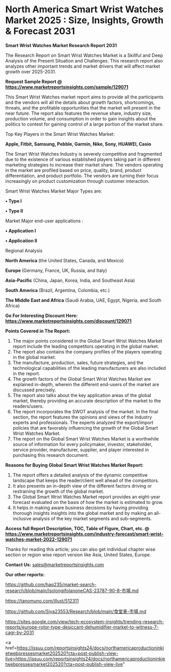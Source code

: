 # North America Smart Wrist Watches Market 2025 : Size, Insights, Growth & Forecast 2031

<strong>Smart Wrist Watches Market Research Report 2031</strong>

The Research Report on Smart Wrist Watches Market is a Skillful and Deep Analysis of the Present Situation and Challenges. This research report also analyzes other important trends and market drivers that will affect market growth over 2025-2031.

<strong>Request Sample Report @ <a href=https://www.marketreportsinsights.com/sample/129071>https://www.marketreportsinsights.com/sample/129071</a></strong>

This Smart Wrist Watches market report aims to provide all the participants and the vendors will all the details about growth factors, shortcomings, threats, and the profitable opportunities that the market will present in the near future. The report also features the revenue share, industry size, production volume, and consumption in order to gain insights about the politics to contest for gaining control of a large portion of the market share.

Top Key Players in the Smart Wrist Watches Market:

<strong>Apple, Fitbit, Samsung, Pebble, Garmin, Nike, Sony, HUAWEI, Casio</strong>

The Smart Wrist Watches Industry is severely competitive and fragmented due to the existence of various established players taking part in different marketing strategies to increase their market share. The vendors operating in the market are profiled based on price, quality, brand, product differentiation, and product portfolio. The vendors are turning their focus increasingly on product customization through customer interaction.

Smart Wrist Watches Market Major Types are:

<strong>• Type I

• Type II</strong>

Market Major end-user applications :

<strong>• Application I

• Application II</strong>

Regional Analysis

</u><strong><b>North America</b></strong> (the United States, Canada, and Mexico)

<strong><b>Europe </b></strong>(Germany, France, UK, Russia, and Italy)

<strong><b>Asia-Pacific</b></strong> (China, Japan, Korea, India, and Southeast Asia)

<strong><b>South America</b></strong> (Brazil, Argentina, Colombia, etc.)

<strong><b>The Middle East and Africa</b></strong> (Saudi Arabia, UAE, Egypt, Nigeria, and South Africa)

<strong>Go For Interesting Discount Here: <a href=https://www.marketreportsinsights.com/discount/129071>https://www.marketreportsinsights.com/discount/129071</a></strong>

<strong>Points Covered in The Report:</strong>
<ol>
  <li>The major points considered in the Global Smart Wrist Watches Market report include the leading competitors operating in the global market.</li>
  <li>The report also contains the company profiles of the players operating in the global market.</li>
  <li>The manufacture, production, sales, future strategies, and the technological capabilities of the leading manufacturers are also included in the report.</li>
  <li>The growth factors of the Global Smart Wrist Watches Market are explained in-depth, wherein the different end-users of the market are discussed precisely.</li>
  <li>The report also talks about the key application areas of the global market, thereby providing an accurate description of the market to the readers/users.</li>
  <li>The report incorporates the SWOT analysis of the market. In the final section, the report features the opinions and views of the industry experts and professionals. The experts analyzed the export/import policies that are favorably influencing the growth of the Global Smart Wrist Watches Market.</li>
  <li>The report on the Global Smart Wrist Watches Market is a worthwhile source of information for every policymaker, investor, stakeholder, service provider, manufacturer, supplier, and player interested in purchasing this research document.</li>
</ol>
<strong>Reasons for Buying Global Smart Wrist Watches Market Report:</strong>

<ol>
  <li>The report offers a detailed analysis of the dynamic competitive landscape that keeps the reader/client well ahead of the competitors.</li>
  <li>It also presents an in-depth view of the different factors driving or restraining the growth of the global market.</li>
  <li>The Global Smart Wrist Watches Market report provides an eight-year forecast evaluated on the basis of how the market is estimated to grow.</li>
  <li>It helps in making aware business decisions by having providing thorough insights insights into the global market and by making an all-inclusive analysis of the key market segments and sub-segments.</li>
</ol>
<strong>Access full Report Description, TOC, Table of Figure, Chart, etc. @ <a href=https://www.marketreportsinsights.com/industry-forecast/smart-wrist-watches-market-2022-129071>https://www.marketreportsinsights.com/industry-forecast/smart-wrist-watches-market-2022-129071</a></strong>


Thanks for reading this article; you can also get individual chapter wise section or region wise report version like Asia, United States, Europe.

<strong>Contact Us:</strong>
sales@marketreportsinsights.com

<strong>Our other reports:</strong>

<a href=https://github.com/haq235/market-search-research/blob/main/IsolongifolanoneCAS-23787-90-8-市場.md>https://github.com/haq235/market-search-research/blob/main/IsolongifolanoneCAS-23787-90-8-市場.md</a>

<a href=https://tanomuno.com/illust/512311>https://tanomuno.com/illust/512311</a>

<a href=https://github.com/Siya23553/Research/blob/main/食堂車-市場.md>https://github.com/Siya23553/Research/blob/main/食堂車-市場.md</a>

<a href=https://sites.google.com/view/tech-ecosystem-insights/trending-research-reports/europe-rotor-type-desiccant-dehumidifier-market-to-witness-7-cagr-by-2031>https://sites.google.com/view/tech-ecosystem-insights/trending-research-reports/europe-rotor-type-desiccant-dehumidifier-market-to-witness-7-cagr-by-2031</a>

<a href=https://issuu.com/reportsinsights24/docs/northamericaproductioninkjetwebpressesmarket202520?cta=post-publish-view-live>https://issuu.com/reportsinsights24/docs/northamericaproductioninkjetwebpressesmarket202520?cta=post-publish-view-live</a>"
